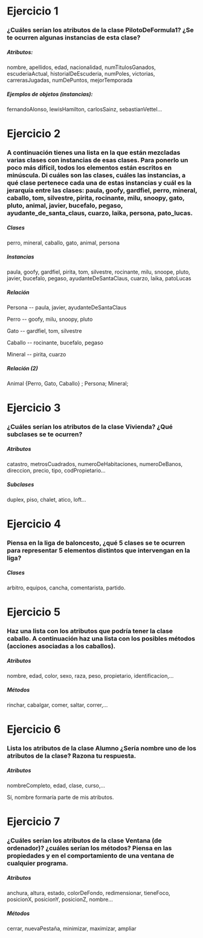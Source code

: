 ﻿# Ejercicio 1

### ¿Cuáles serían los atributos de la clase PilotoDeFormula1? ¿Se te ocurren algunas instancias de esta clase?

##### Atributos:
nombre, apellidos, edad, nacionalidad, numTitulosGanados, escuderiaActual, historialDeEscuderia, numPoles, victorias, carrerasJugadas, numDePuntos, mejorTemporada

##### Ejemplos de objetos (instancias):
fernandoAlonso, lewisHamilton, carlosSainz, sebastianVettel...

# Ejercicio 2

### A continuación tienes una lista en la que están mezcladas varias clases con instancias de esas clases. Para ponerlo un poco más difícil, todos los elementos están escritos en minúscula. Di cuáles son las clases, cuáles las instancias, a qué clase pertenece cada una de estas instancias y cuál es la jerarquía entre las clases: paula, goofy, gardfiel, perro, mineral, caballo, tom, silvestre, pirita, rocinante, milu, snoopy, gato, pluto, animal, javier, bucefalo, pegaso, ayudante_de_santa_claus, cuarzo, laika, persona, pato_lucas.

##### Clases
perro, mineral, caballo, gato, animal, persona



##### Instancias
paula, goofy, gardfiel, pirita, tom, silvestre, rocinante, milu, snoope, pluto, javier, bucefalo, pegaso, ayudanteDeSantaClaus, cuarzo, laika, patoLucas



##### Relación
  Persona  --  paula, javier, ayudanteDeSantaClaus

  Perro  --  goofy, milu, snoopy, pluto
  
  Gato  --  gardfiel, tom, silvestre
  
  Caballo  --  rocinante, bucefalo, pegaso 
  
  Mineral  --  pirita, cuarzo



##### Relación (2)
Animal {Perro, Gato, Caballo} ;
Persona;
Mineral;

# Ejercicio 3

### ¿Cuáles serían los atributos de la clase Vivienda? ¿Qué subclases se te ocurren?

##### Atributos
catastro, metrosCuadrados, numeroDeHabitaciones, numeroDeBanos, direccion, precio, tipo, codPropietario...

##### Subclases
duplex, piso, chalet, atico, loft...

# Ejercicio 4

### Piensa en la liga de baloncesto, ¿qué 5 clases se te ocurren para representar 5 elementos distintos que intervengan en la liga?

##### Clases
arbitro, equipos, cancha, comentarista, partido.

# Ejercicio 5

### Haz una lista con los atributos que podría tener la clase caballo. A continuación haz una lista con los posibles métodos (acciones asociadas a los caballos).

##### Atributos
nombre, edad, color, sexo, raza, peso, propietario, identificacion,...

##### Métodos
rinchar, cabalgar, comer, saltar, correr,...

# Ejercicio 6

### Lista los atributos de la clase Alumno ¿Sería nombre uno de los atributos de la clase? Razona tu respuesta.

##### Atributos
nombreCompleto, edad, clase, curso,...




  Sí, nombre formaría parte de mis atributos.

# Ejercicio 7

### ¿Cuáles serían los atributos de la clase Ventana (de ordenador)? ¿cuáles serían los métodos? Piensa en las propiedades y en el comportamiento de una ventana de cualquier programa.

##### Atributos
anchura, altura, estado, colorDeFondo, redimensionar, tieneFoco, posicionX, posicionY, posicionZ, nombre...

##### Métodos
cerrar, nuevaPestaña, minimizar, maximizar, ampliar